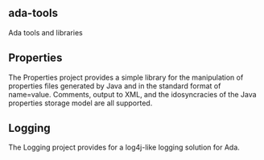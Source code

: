 ada-tools
---------

Ada tools and libraries

## Properties

The Properties project provides a simple library for the manipulation of
properties files generated by Java and in the standard format of name=value.
Comments, output to XML, and the idosyncracies of the Java properties
storage model are all supported.

## Logging

The Logging project provides for a log4j-like logging solution for Ada. 

